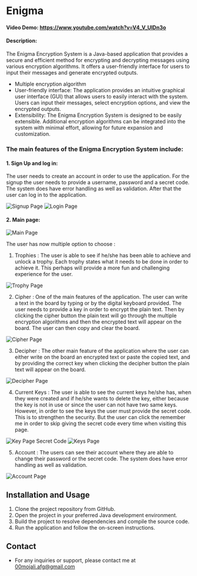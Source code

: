 # Enigma
#### Video Demo:  <https://www.youtube.com/watch?v=V4_V_UlDn3o>
#### Description:

The Enigma Encryption System is a Java-based application that provides a secure and efficient method for encrypting and 
decrypting messages using various encryption algorithms. It offers a user-friendly interface for users to input their 
messages and generate encrypted outputs.

* Multiple encryption algorithm 
* User-friendly interface: The application provides an intuitive graphical user interface (GUI) that allows users to 
easily interact with the system. Users can input their messages, select encryption options, and view the encrypted outputs.
* Extensibility: The Enigma Encryption System is designed to be easily extensible. Additional encryption algorithms can
be integrated into the system with minimal effort, allowing for future expansion and customization.

### The main features of the Enigma Encryption System include:
#### 1. Sign Up and log in: 

The user needs to create an account in order to use the application. For the signup the user needs to provide a 
username, password and a secret code. The system does have error handling as well as validation. After that the user can
log in to the application.

![Signup Page](src/main/resources/com/example/pictures/signUpPic.png)
![Login Page](src/main/resources/com/example/pictures/logInPic.png)


#### 2. Main page:

![Main Page](src/main/resources/com/example/pictures/mainPic.png)


The user has now multiple option to choose :

1. Trophies : 
The user is able to see if he/she has been able to achieve and unlock a trophy. Each trophy states what it needs to be
done in order to achieve it. This perhaps will provide a more fun and challenging experience for the user.

![Trophy Page](src/main/resources/com/example/pictures/trophyPic.png)


2. Cipher :
One of the main features of the application. The user can write a text in the board by typing or by the digital keyboard 
provided. The user needs to provide a key in order to encrypt the plain text. Then by clicking the cipher button the 
plain text will go through the multiple encryption algorithms and then the encrypted text will appear on the board. The
user can then copy and clear the board.


![Cipher Page](src/main/resources/com/example/pictures/cipherPic.png)


3. Decipher : 
The other main feature of the application where the user can either write on the board an encrypted text or paste the
copied text, and by providing the correct key when clicking the decipher button the plain text will appear on the board.


![Decipher Page](src/main/resources/com/example/pictures/decipherPic.png)


4. Current Keys : The user is able to see the current keys he/she has, when they were created and if he/she wants to 
delete the key, either because the key is not in use or since the user can not have two same keys. However, in order to
see the keys the user must provide the secret code. This is to strengthen the security. But the user can click the 
remember me in order to skip giving the secret code every time when visiting this page.


![Key Page Secret Code](src/main/resources/com/example/pictures/keyPic1.png)
![Keys Page](src/main/resources/com/example/pictures/keyPic2.png)


5. Account : The users can see their account where they are able to change their password or the secret code. The 
system does have error handling as well as validation.

![Account Page](src/main/resources/com/example/pictures/accountPic.png)


## Installation and Usage

1. Clone the project repository from GitHub.
2. Open the project in your preferred Java development environment.
3. Build the project to resolve dependencies and compile the source code.
4. Run the application and follow the on-screen instructions.


## Contact

* For any inquiries or support, please contact me at 00mojali.afg@gmail.com

   